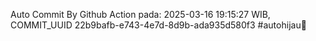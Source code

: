 Auto Commit By Github Action pada: 2025-03-16 19:15:27 WIB, COMMIT_UUID 22b9bafb-e743-4e7d-8d9b-ada935d580f3 #autohijau🗿
